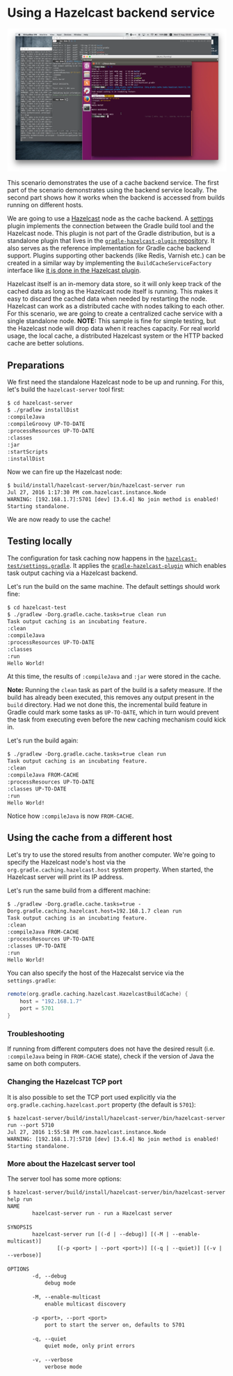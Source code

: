 # Using a Hazelcast backend service

[![Demo video](video.png)](https://youtu.be/taiO-5l428g)

This scenario demonstrates the use of a cache backend service. The first part of the scenario demonstrates using the backend service locally. The second part shows how it works when the backend is accessed from builds running on different hosts.

We are going to use a [Hazelcast](http://hazelcast.org) node as the cache backend. A [settings](https://docs.gradle.org/current/dsl/org.gradle.api.initialization.Settings.html) plugin implements the connection between the Gradle build tool and the Hazelcast node. This plugin is not part of the Gradle distribution, but is a standalone plugin that lives in the [`gradle-hazelcast-plugin` repository](https://github.com/gradle/gradle-hazelcast-plugin). It also serves as the reference implementation for Gradle cache backend support. Plugins supporting other backends (like Redis, Varnish etc.) can be created in a similar way by implementing the `BuildCacheServiceFactory` interface like [it is done in the Hazelcast plugin](https://github.com/gradle/gradle-hazelcast-plugin/blob/0.7/src/main/java/org/gradle/caching/hazelcast/HazelcastPlugin.java).

Hazelcast itself is an in-memory data store, so it will only keep track of the cached data as long as the Hazelcast node itself is running. This makes it easy to discard the cached data when needed by restarting the node. Hazelcast can work as a distributed cache with nodes talking to each other. For this scenario, we are going to create a centralized cache service with a single standalone node. **NOTE:** This sample is fine for simple testing, but the Hazelcast node will drop data when it reaches capacity. For real world usage, the local cache, a distributed Hazelcast system or the HTTP backed cache are better solutions.


## Preparations

We first need the standalone Hazelcast node to be up and running. For this, let's build the `hazelcast-server` tool first:

```text
$ cd hazelcast-server
$ ./gradlew installDist
:compileJava
:compileGroovy UP-TO-DATE
:processResources UP-TO-DATE
:classes
:jar
:startScripts
:installDist
```

Now we can fire up the Hazelcast node:

```text
$ build/install/hazelcast-server/bin/hazelcast-server run
Jul 27, 2016 1:17:30 PM com.hazelcast.instance.Node
WARNING: [192.168.1.7]:5701 [dev] [3.6.4] No join method is enabled! Starting standalone.
```

We are now ready to use the cache!

## Testing locally

The configuration for task caching now happens in the [`hazelcast-test/settings.gradle`](hazelcast-test/settings.gradle). It applies the [`gradle-hazelcast-plugin`](https://github.com/gradle/gradle-hazelcast-plugin) which enables task output caching via a Hazelcast backend.

Let's run the build on the same machine. The default settings should work fine:

```text
$ cd hazelcast-test
$ ./gradlew -Dorg.gradle.cache.tasks=true clean run
Task output caching is an incubating feature.
:clean
:compileJava
:processResources UP-TO-DATE
:classes
:run
Hello World!
```

At this time, the results of `:compileJava` and `:jar` were stored in the cache.

**Note:** Running the `clean` task as part of the build is a safety measure. If the build has already been executed, this removes any output present in the `build` directory. Had we not done this, the incremental build feature in Gradle could mark some tasks as `UP-TO-DATE`, which in turn would prevent the task from executing even before the new caching mechanism could kick in.

Let's run the build again:

```text
$ ./gradlew -Dorg.gradle.cache.tasks=true clean run
Task output caching is an incubating feature.
:clean
:compileJava FROM-CACHE
:processResources UP-TO-DATE
:classes UP-TO-DATE
:run
Hello World!
```

Notice how `:compileJava` is now `FROM-CACHE`.


## Using the cache from a different host

Let's try to use the stored results from another computer. We're going to specify the Hazelcast node's host via the `org.gradle.caching.hazelcast.host` system property. When started, the Hazelcast server will print its IP address.

Let's run the same build from a different machine:

```text
$ ./gradlew -Dorg.gradle.cache.tasks=true -Dorg.gradle.caching.hazelcast.host=192.168.1.7 clean run
Task output caching is an incubating feature.
:clean
:compileJava FROM-CACHE
:processResources UP-TO-DATE
:classes UP-TO-DATE
:run
Hello World!
```
You can also specify the host of the Hazecalst service via the `settings.gradle`:

```groovy
remote(org.gradle.caching.hazelcast.HazelcastBuildCache) {
    host = "192.168.1.7"
    port = 5701
}
```

### Troubleshooting

If running from different computers does not have the desired result (i.e. `:compileJava` being in `FROM-CACHE` state), check if the version of Java the same on both computers.

### Changing the Hazelcast TCP port

It is also possible to set the TCP port used explicitly via the `org.gradle.caching.hazelcast.port` property (the default is `5701`):

```text
$ hazelcast-server/build/install/hazelcast-server/bin/hazelcast-server run --port 5710
Jul 27, 2016 1:55:58 PM com.hazelcast.instance.Node
WARNING: [192.168.1.7]:5710 [dev] [3.6.4] No join method is enabled! Starting standalone.
```

### More about the Hazelcast server tool

The server tool has some more options:

```text
$ hazelcast-server/build/install/hazelcast-server/bin/hazelcast-server help run
NAME
        hazelcast-server run - run a Hazelcast server

SYNOPSIS
        hazelcast-server run [(-d | --debug)] [(-M | --enable-multicast)]
                [(-p <port> | --port <port>)] [(-q | --quiet)] [(-v | --verbose)]

OPTIONS
        -d, --debug
            debug mode

        -M, --enable-multicast
            enable multicast discovery

        -p <port>, --port <port>
            port to start the server on, defaults to 5701

        -q, --quiet
            quiet mode, only print errors

        -v, --verbose
            verbose mode
```
